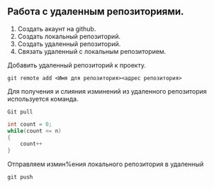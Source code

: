 ## Работа с удаленным репозиториями.

1. Создать акаунт на github.
2. Создать локальный репозиторий.
3. Создать удаленный репозиторий.
4. Связать удаленный с локальным репозиторием.

Добавить удаленный репозиторий к проекту.
```
git remote add <Имя для репозитория><адрес репозитория>
```
Для получения и слияния изминений из удаленного репозитория используется команда.
```
Git pull
```

```C#
int count = 0;
while(count <= n)
{
    count++
}
```

Отправляем измин%ения локального репозитория в удаленный
```
git push
```
